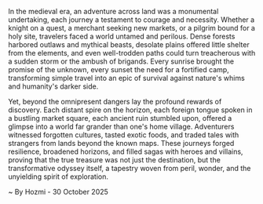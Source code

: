 
In the medieval era, an adventure across land was a monumental undertaking, each journey a testament to courage and necessity. Whether a knight on a quest, a merchant seeking new markets, or a pilgrim bound for a holy site, travelers faced a world untamed and perilous. Dense forests harbored outlaws and mythical beasts, desolate plains offered little shelter from the elements, and even well-trodden paths could turn treacherous with a sudden storm or the ambush of brigands. Every sunrise brought the promise of the unknown, every sunset the need for a fortified camp, transforming simple travel into an epic of survival against nature's whims and humanity's darker side.

Yet, beyond the omnipresent dangers lay the profound rewards of discovery. Each distant spire on the horizon, each foreign tongue spoken in a bustling market square, each ancient ruin stumbled upon, offered a glimpse into a world far grander than one's home village. Adventurers witnessed forgotten cultures, tasted exotic foods, and traded tales with strangers from lands beyond the known maps. These journeys forged resilience, broadened horizons, and filled sagas with heroes and villains, proving that the true treasure was not just the destination, but the transformative odyssey itself, a tapestry woven from peril, wonder, and the unyielding spirit of exploration.

~ By Hozmi - 30 October 2025
